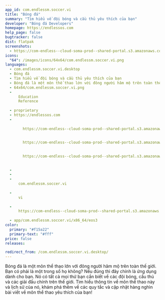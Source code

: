 ```yaml
---
app_id: com.endlessm.soccer.vi
title: "Bóng đá"
summary: "Tìm hiểu về đội bóng và cầu thủ yêu thích của bạn"
developer: "Bóng đá Developers"
homepage: https://endlessos.com
help_page: false
bugtracker: false
dist: flatpak
screenshots:
  - https://com-endless--cloud-soma-prod--shared-portal.s3.amazonaws.com/apps.296.screenshots.81215e88-636d-4fcb-a86d-5e46425f43d9_201810232113753030.png
icons:
  "64": /images/icons/64x64/com.endlessm.soccer.vi.png
languages:
  - com.endlessm.soccer.vi.desktop
  - Bóng đá
  - Tìm hiểu về đội bóng và cầu thủ yêu thích của bạn
  - Bóng đá là một môn thể thao lớn với đông người hâm mộ trên toàn thế giới. Bạn có phải là một trong số họ không? Nếu đúng thì đây chính là ứng dụng dành cho bạn. Nó có tất cả mọi thứ bạn cần biết về các đội bóng, cầu thủ và các giải đấu chính trên thế giới. Tìm hiểu thông tin về môn thể thao này và lịch sử của nó, khám phá thêm về các quy tắc và cập nhật hàng nghìn bài viết về môn thể thao yêu thích của bạn!
  - 64x64/com.endlessm.soccer.vi.png
  - 
      Education
      Reference
    
  - proprietary
  - https://endlessos.com
  - 
      
        https://com-endless--cloud-soma-prod--shared-portal.s3.amazonaws.com/apps.296.screenshots.81215e88-636d-4fcb-a86d-5e46425f43d9_201810232113753030.png
      
      
        https://com-endless--cloud-soma-prod--shared-portal.s3.amazonaws.com/apps.296.screenshots.c1fdbc50-b976-4e8e-a22e-fc59a7db632f_201810232113753030.png
      
      
        https://com-endless--cloud-soma-prod--shared-portal.s3.amazonaws.com/apps.296.screenshots.1a763573-65c1-42d2-842e-e0512e64ec6f_201810232113753030.png
      
    
  - 
  - 
  - 
      com.endlessm.soccer.vi
    
  - 
      vi
    
  - 
      https://com-endless--cloud-soma-prod--shared-portal.s3.amazonaws.com/app.1396.appCenterThumbnail.802505d5-1fe9-4ca8-975e-100233a0e38e_201810232113632222.jpg
    
  - app/com.endlessm.soccer.vi/x86_64/eos3
color:
  primary: "#f15a22"
  primary-text: "#fff"
price: false
releases:

redirect_from: /com.endlessm.soccer.vi.desktop/
---
```


<p>Bóng đá là một môn thể thao lớn với đông người hâm mộ trên toàn thế giới. Bạn có phải là một trong số họ không? Nếu đúng thì đây chính là ứng dụng dành cho bạn. Nó có tất cả mọi thứ bạn cần biết về các đội bóng, cầu thủ và các giải đấu chính trên thế giới. Tìm hiểu thông tin về môn thể thao này và lịch sử của nó, khám phá thêm về các quy tắc và cập nhật hàng nghìn bài viết về môn thể thao yêu thích của bạn!</p>